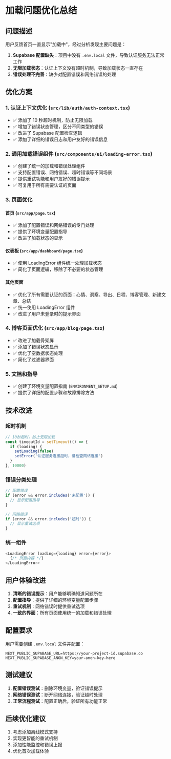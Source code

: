 # 加载问题优化总结

## 问题描述

用户反馈首页一直显示"加载中"，经过分析发现主要问题是：

1. **Supabase 配置缺失**：项目中没有 `.env.local` 文件，导致认证服务无法正常工作
2. **无限加载状态**：认证上下文没有超时机制，导致加载状态一直存在
3. **错误处理不完善**：缺少对配置错误和网络错误的处理

## 优化方案

### 1. 认证上下文优化 (`src/lib/auth/auth-context.tsx`)

- ✅ 添加了 10 秒超时机制，防止无限加载
- ✅ 增加了错误状态管理，区分不同类型的错误
- ✅ 改进了 Supabase 配置检查逻辑
- ✅ 添加了详细的错误日志和用户友好的错误信息

### 2. 通用加载错误组件 (`src/components/ui/loading-error.tsx`)

- ✅ 创建了统一的加载和错误处理组件
- ✅ 支持配置错误、网络错误、超时错误等不同场景
- ✅ 提供重试功能和用户友好的错误提示
- ✅ 可复用于所有需要认证的页面

### 3. 页面优化

#### 首页 (`src/app/page.tsx`)
- ✅ 添加了配置错误和网络错误的专门处理
- ✅ 提供了环境变量配置指导
- ✅ 改进了加载状态的显示

#### 仪表板 (`src/app/dashboard/page.tsx`)
- ✅ 使用 LoadingError 组件统一处理加载状态
- ✅ 简化了页面逻辑，移除了不必要的状态管理

#### 其他页面
- ✅ 优化了所有需要认证的页面：心情、洞察、导出、日程、博客管理、新建文章、总结
- ✅ 统一使用 LoadingError 组件
- ✅ 改进了用户未登录时的提示界面

### 4. 博客页面优化 (`src/app/blog/page.tsx`)

- ✅ 改进了加载骨架屏
- ✅ 添加了错误状态显示
- ✅ 优化了空数据状态处理
- ✅ 简化了过滤器界面

### 5. 文档和指导

- ✅ 创建了环境变量配置指南 (`ENVIRONMENT_SETUP.md`)
- ✅ 提供了详细的配置步骤和故障排除方法

## 技术改进

### 超时机制
```typescript
// 10秒超时，防止无限加载
const timeoutId = setTimeout(() => {
  if (loading) {
    setLoading(false)
    setError('认证服务连接超时，请检查网络连接')
  }
}, 10000)
```

### 错误分类处理
```typescript
// 配置错误
if (error && error.includes('未配置')) {
  // 显示配置指导
}

// 网络错误
if (error && error.includes('超时')) {
  // 显示重试选项
}
```

### 统一组件
```typescript
<LoadingError loading={loading} error={error}>
  {/* 页面内容 */}
</LoadingError>
```

## 用户体验改进

1. **清晰的错误提示**：用户能够明确知道问题所在
2. **配置指导**：提供了详细的环境变量配置步骤
3. **重试机制**：网络错误时提供重试选项
4. **一致的界面**：所有页面使用统一的加载和错误处理

## 配置要求

用户需要创建 `.env.local` 文件并配置：

```env
NEXT_PUBLIC_SUPABASE_URL=https://your-project-id.supabase.co
NEXT_PUBLIC_SUPABASE_ANON_KEY=your-anon-key-here
```

## 测试建议

1. **配置错误测试**：删除环境变量，验证错误提示
2. **网络错误测试**：断开网络连接，验证超时处理
3. **正常流程测试**：配置正确后，验证所有功能正常

## 后续优化建议

1. 考虑添加离线模式支持
2. 实现更智能的重试机制
3. 添加性能监控和错误上报
4. 优化首次加载体验
